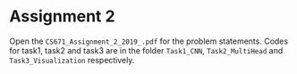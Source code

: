 # Assignment 2
Open the `CS671_Assignment_2_2019_.pdf` for the problem statements. Codes for task1, task2 and task3 are in the folder `Task1_CNN`, `Task2_MultiHead` and `Task3_Visualization` respectively.